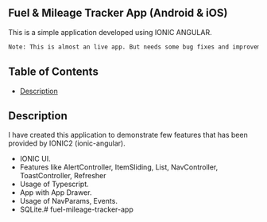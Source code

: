 ## Fuel & Mileage Tracker App (Android & iOS)

This is a simple application developed using IONIC ANGULAR.

```bash
Note: This is almost an live app. But needs some bug fixes and improvements. This is still in development stage.
```

## Table of Contents
 - [Description](#description)
 <!-- - [Getting Started](#getting-started)
 - [App Preview](#app-preview) -->

 ## Description
 I have created this application to demonstrate few features that has been provided by IONIC2 (ionic-angular).
 * IONIC UI.
 * Features like AlertController, ItemSliding, List, NavController, ToastController, Refresher
 * Usage of Typescript.
 * App with App Drawer.
 * Usage of NavParams, Events.
 * SQLite.# fuel-mileage-tracker-app
